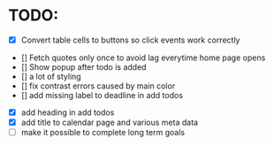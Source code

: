 # TODO:

- [x] Convert table cells to buttons so click events work correctly
- [] Fetch quotes only once to avoid lag everytime home page opens
- [] Show popup after todo is added
- [] a lot of styling
- []  fix contrast errors caused by main color
- []  add missing label to deadline in add todos
- [x]  add heading in add todos
- [x]  add title to calendar page and various meta data
- [ ]  make it possible to complete long term goals
